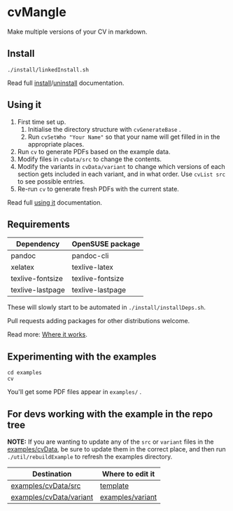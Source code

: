 <!-- Copyright (C) 2023  Kevin Sandom -->
# cvMangle

Make multiple versions of your CV in markdown.

## Install

```
./install/linkedInstall.sh
```

Read full [install](https://github.com/ksandom/cvMangle/blob/main/doc/howTo/install.md)/[uninstall](https://github.com/ksandom/cvMangle/blob/main/doc/howTo/uninstall.md) documentation.

## Using it

1. First time set up.
    1. Initialise the directory structure with `cvGenerateBase` .
    1. Run `cvSetWho "Your Name"` so that your name will get filled in in the appropriate places.
1. Run `cv` to generate PDFs based on the example data.
1. Modify files in `cvData/src` to change the contents.
1. Modify the variants in `cvData/variant` to change which versions of each section gets included in each variant, and in what order. Use `cvList src` to see possible entries.
1. Re-run `cv` to generate fresh PDFs with the current state.

Read full [using it](https://github.com/ksandom/cvMangle/blob/main/doc/usingIt.md) documentation.

## Requirements

| Dependency | OpenSUSE package |
| --- | --- |
| pandoc | pandoc-cli |
| xelatex | texlive-latex |
| texlive-fontsize | texlive-fontsize |
| texlive-lastpage | texlive-lastpage |

These will slowly start to be automated in `./install/installDeps.sh`.

Pull requests adding packages for other distributions welcome.

Read more: [Where it works](https://github.com/ksandom/cvMangle/blob/main/doc/whereItWorks.md).

## Experimenting with the examples

```
cd examples
cv
```

You'll get some PDF files appear in `examples/` .

## For devs working with the example in the repo tree

**NOTE:** If you are wanting to update any of the `src` or `variant` files in the [examples/cvData](https://github.com/ksandom/cvMangle/tree/main/examples/cvData), be sure to update them in the correct place, and then run `./util/rebuildExample` to refresh the examples directory.

| Destination | Where to edit it |
| --- | --- |
| [examples/cvData/src](https://github.com/ksandom/cvMangle/tree/main/examples/cvData/src) | [template](https://github.com/ksandom/cvMangle/tree/main/template) |
| [examples/cvData/variant](https://github.com/ksandom/cvMangle/tree/main/examples/cvData/variant) | [examples/variant](https://github.com/ksandom/cvMangle/tree/main/examples/variant) |
